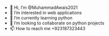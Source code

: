 - 👋 Hi, I’m @MuhammadAwais2021
- 👀 I’m interested in web applications
- 🌱 I’m currently learning python
- 💞️ I’m looking to collaborate on python projects
- 📫 How to reach me +923187323443

<!---
MuhammadAwais2021/MuhammadAwais2021 is a ✨ special ✨ repository because its `README.md` (this file) appears on your GitHub profile.
You can click the Preview link to take a look at your changes.
--->
